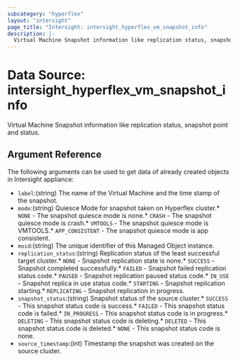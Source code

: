 ```yaml
---
subcategory: "hyperflex"
layout: "intersight"
page_title: "Intersight: intersight_hyperflex_vm_snapshot_info"
description: |-
  Virtual Machine Snapshot information like replication status, snapshot point and status.
---
```


# Data Source: intersight_hyperflex_vm_snapshot_info
Virtual Machine Snapshot information like replication status, snapshot point and status.
## Argument Reference
The following arguments can be used to get data of already created objects in Intersight appliance:
* `label`:(string) The name of the Virtual Machine and the time stamp of the snapshot. 
* `mode`:(string) Quiesce Mode for snapshot taken on Hyperflex cluster.* `NONE` - The snapshot quiesce mode is none.* `CRASH` - The snapshot quiesce mode is crash.* `VMTOOLS` - The snapshot quiesce mode is VMTOOLS.* `APP_CONSISTENT` - The snapshot quiesce mode is app consistent. 
* `moid`:(string) The unique identifier of this Managed Object instance. 
* `replication_status`:(string) Replication status of the least successful target cluster.* `NONE` - Snapshot replication state is none.* `SUCCESS` - Snapshot completed successfully.* `FAILED` - Snapshot failed replication status code.* `PAUSED` - Snapshot replication paused status code.* `IN_USE` - Snapshot replica in use status code.* `STARTING` - Snapshot replication starting.* `REPLICATING` - Snapshot replication in progress. 
* `snapshot_status`:(string) Snapshot status of the source cluster.* `SUCCESS` - This snapshot status code is success.* `FAILED` - This snapshot status code is failed.* `IN_PROGRESS` - This snapshot status code is in progress.* `DELETING` - This snapshot status code is deleting.* `DELETED` - This snapshot status code is deleted.* `NONE` - This snapshot status code is none. 
* `source_timestamp`:(int) Timestamp the snapshot was created on the source cluster. 
